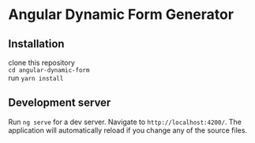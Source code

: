 # Angular Dynamic Form Generator

## Installation

clone this repository   
`cd angular-dynamic-form`  
run `yarn install`

## Development server

Run `ng serve` for a dev server. Navigate to `http://localhost:4200/`. The application will automatically reload if you change any of the source files.
